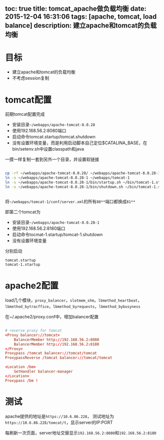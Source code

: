toc: true
title: tomcat_apache做负载均衡
date: 2015-12-04 16:31:06
tags: [apache, tomcat, load balance]
description: 建立apache和tomcat的负载均衡
---
# 目标
 
+ 建立apache和tomcat的负载均衡
+ 不考虑session复制
 
# tomcat配置
 
前期tomcat配置完成
 
+ 安装目录`~/webapps/apache-tomcat-8.0.28`
+ 使用192.168.56.2:8080端口
+ 启动命令tomcat.startup/tomcat.shutdown
+ 没有设置环境变量，而是利用启动脚本自己定位$CATALINA_BASE，在bin/setenv.sh中设置classpath和java
 
一摸一样复制一套到另外一个目录，并设置软链接
 
```bash
 
cp -rf ~/webapps/apache-tomcat-8.0.28/ ~/webapps/apache-tomcat-8.0.28-1/
ln -s ~/webapps/apache-tomcat-8.0.28-1 ~/webapps/tomcat-1
ln -s ~/webapps/apache-tomcat-8.0.28-1/bin/startup.sh ~/bin/tomcat-1.startup
ln -s ~/webapps/apache-tomcat-8.0.28-1/bin/shutdown.sh ~/bin/tomcat-1.shutdown
 
```
 
将`~/webapps/tomcat-1/conf/server.xml`的所有`80**`端口都换成`81**`
 
即第二个tomcat为
+ 安装目录`~/webapps/apache-tomcat-8.0.28-1`
+ 使用192.168.56.2:8180端口
+ 启动命令tocmat-1.startup/tomcat-1.shutdown
+ 没有设置环境变量
 
分别启动
 
```bash
tomcat.startup
tomcat-1.startup
```
 
# apache2配置
 
load几个模块，`proxy_balancer`，`slotmem_shm`，`lbmethod_heartbeat`，`lbmethod_bytracffice`，`lbmethod_byrequests`，`lbmethod_bybusyness`
 
在~/.apache2/proxy.conf中，增加balancer配置
 
```conf
 
# reverse proxy for tomcat
<Proxy balancer://tomcat>
    BalancerMember http://192.168.56.2:8080
    BalancerMember http://192.168.56.2:8180
</Proxy>
Proxypass /tomcat balancer://tomcat/tomcat
ProxypassReverse /tomcat balancer://tomcat/tomcat
 
<Location /bm>
    SetHandler balancer-manager
</Location>
Proxypass /bm !
```
 
# 测试
 
apache提供的地址是`https://10.6.86.228`，
测试地址为`https://10.6.86.228/tomcat/t`，显示server的IP:PORT
 
每刷新一次页面，server地址交替显示`192.168.56.2:8080`和`192.168.56.2:8180`
 
 
